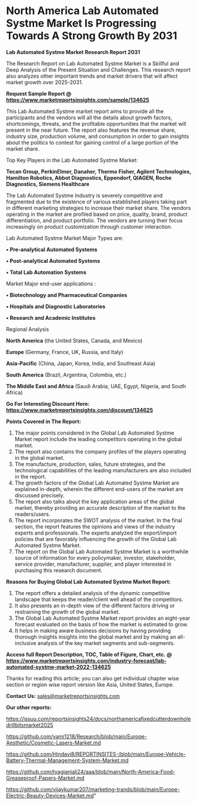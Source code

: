 # North America Lab Automated Systme Market Is Progressing Towards A Strong Growth By 2031

<strong>Lab Automated Systme Market Research Report 2031</strong>

The Research Report on Lab Automated Systme Market is a Skillful and Deep Analysis of the Present Situation and Challenges. This research report also analyzes other important trends and market drivers that will affect market growth over 2025-2031.

<strong>Request Sample Report @ <a href=https://www.marketreportsinsights.com/sample/134625>https://www.marketreportsinsights.com/sample/134625</a></strong>

This Lab Automated Systme market report aims to provide all the participants and the vendors will all the details about growth factors, shortcomings, threats, and the profitable opportunities that the market will present in the near future. The report also features the revenue share, industry size, production volume, and consumption in order to gain insights about the politics to contest for gaining control of a large portion of the market share.

Top Key Players in the Lab Automated Systme Market:

<strong>Tecan Group, PerkinElmer, Danaher, Thermo Fisher, Agilent Technologies, Hamilton Robotics, Abbot Diagnostics, Eppendorf, QIAGEN, Roche Diagnostics, Siemens Healthcare</strong>

The Lab Automated Systme Industry is severely competitive and fragmented due to the existence of various established players taking part in different marketing strategies to increase their market share. The vendors operating in the market are profiled based on price, quality, brand, product differentiation, and product portfolio. The vendors are turning their focus increasingly on product customization through customer interaction.

Lab Automated Systme Market Major Types are:

<strong>• Pre-analytical Automated Systems

• Post-analytical Automated Systems

• Total Lab Automation Systems</strong>

Market Major end-user applications :

<strong>• Biotechnology and Pharmaceutical Companies

• Hospitals and Diagnostic Laboratories

• Research and Academic Institutes</strong>

Regional Analysis

</u><strong><b>North America</b></strong> (the United States, Canada, and Mexico)

<strong><b>Europe </b></strong>(Germany, France, UK, Russia, and Italy)

<strong><b>Asia-Pacific</b></strong> (China, Japan, Korea, India, and Southeast Asia)

<strong><b>South America</b></strong> (Brazil, Argentina, Colombia, etc.)

<strong><b>The Middle East and Africa</b></strong> (Saudi Arabia, UAE, Egypt, Nigeria, and South Africa)

<strong>Go For Interesting Discount Here: <a href=https://www.marketreportsinsights.com/discount/134625>https://www.marketreportsinsights.com/discount/134625</a></strong>

<strong>Points Covered in The Report:</strong>
<ol>
  <li>The major points considered in the Global Lab Automated Systme Market report include the leading competitors operating in the global market.</li>
  <li>The report also contains the company profiles of the players operating in the global market.</li>
  <li>The manufacture, production, sales, future strategies, and the technological capabilities of the leading manufacturers are also included in the report.</li>
  <li>The growth factors of the Global Lab Automated Systme Market are explained in-depth, wherein the different end-users of the market are discussed precisely.</li>
  <li>The report also talks about the key application areas of the global market, thereby providing an accurate description of the market to the readers/users.</li>
  <li>The report incorporates the SWOT analysis of the market. In the final section, the report features the opinions and views of the industry experts and professionals. The experts analyzed the export/import policies that are favorably influencing the growth of the Global Lab Automated Systme Market.</li>
  <li>The report on the Global Lab Automated Systme Market is a worthwhile source of information for every policymaker, investor, stakeholder, service provider, manufacturer, supplier, and player interested in purchasing this research document.</li>
</ol>
<strong>Reasons for Buying Global Lab Automated Systme Market Report:</strong>

<ol>
  <li>The report offers a detailed analysis of the dynamic competitive landscape that keeps the reader/client well ahead of the competitors.</li>
  <li>It also presents an in-depth view of the different factors driving or restraining the growth of the global market.</li>
  <li>The Global Lab Automated Systme Market report provides an eight-year forecast evaluated on the basis of how the market is estimated to grow.</li>
  <li>It helps in making aware business decisions by having providing thorough insights insights into the global market and by making an all-inclusive analysis of the key market segments and sub-segments.</li>
</ol>
<strong>Access full Report Description, TOC, Table of Figure, Chart, etc. @ <a href=https://www.marketreportsinsights.com/industry-forecast/lab-automated-systme-market-2022-134625>https://www.marketreportsinsights.com/industry-forecast/lab-automated-systme-market-2022-134625</a></strong>


Thanks for reading this article; you can also get individual chapter wise section or region wise report version like Asia, United States, Europe.

<strong>Contact Us:</strong>
sales@marketreportsinsights.com

<strong>Our other reports:</strong>

<a href=https://issuu.com/reportsinsights24/docs/northamericafixedcutterdownholedrillbitsmarket2025>https://issuu.com/reportsinsights24/docs/northamericafixedcutterdownholedrillbitsmarket2025</a>

<a href=https://github.com/yami1218/Research/blob/main/Europe-Aesthetic/Cosmetic-Lasers-Market.md>https://github.com/yami1218/Research/blob/main/Europe-Aesthetic/Cosmetic-Lasers-Market.md</a>

<a href=https://github.com/Hindavi8/REPORTINSITES-/blob/main/Europe-Vehicle-Battery-Thermal-Management-System-Market.md>https://github.com/Hindavi8/REPORTINSITES-/blob/main/Europe-Vehicle-Battery-Thermal-Management-System-Market.md</a>

<a href=https://github.com/tyagianjali24/aaa/blob/main/North-America-Food-Greaseproof-Papers-Market.md>https://github.com/tyagianjali24/aaa/blob/main/North-America-Food-Greaseproof-Papers-Market.md</a>

<a href=https://github.com/vijaykumar207/marketing-trands/blob/main/Europe-Electric-Beauty-Devices-Market.md>https://github.com/vijaykumar207/marketing-trands/blob/main/Europe-Electric-Beauty-Devices-Market.md</a>"
